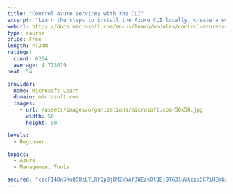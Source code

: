 ```yaml
---
title: "Control Azure services with the CLI"
excerpt: "Learn the steps to install the Azure CLI locally, create a website, and manage Azure resources using the CLI."
webUrl: https://docs.microsoft.com/en-us/learn/modules/control-azure-services-with-cli/
type: course
price: Free
length: PT34M
ratings:
  count: 6234
  average: 4.773019
heat: 54

provider:
  name: Microsoft Learn
  domain: microsoft.com
  images:
    - url: /assets/images/organizations/microsoft.com-50x50.jpg
      width: 50
      height: 50

levels:
  - Beginner

topics:
  - Azure
  - Management Tools

secured: "cecFI4Dn5KnQ5UzLYLRfQpBjBMZkWAfJWEzk0tQEj0TG31uVkzzx5C7iHEmhwmrCFAddN2W7vYcwkXEpo4KfTJUqQMZLSZhaGvl0rPh4KKKIrJ40WvAj2Ovg/pyCiFfgTZz8fXTDR6qtVnofQ49WD9zgTEezPSacS/zVTSrzKahzJosreJfcGrxj1RpH3yRZie58+TEa4TnEINZgKR1i/UCCGPSJSI9pAlnaPnDn9l1x04AFxQrU6mJroEY+NkXdO1YRekS2/n36GTTWP66OCRD8b7WXsFmooGB4BRvCTNWv5jT3r6ncsii/8cS+QXy3vqqMcoe7E6lOGXdkEY7w4Q1/6YUD+ZWLNA4zy5IXHhVFap7VfTfuMgk9mz0LrtnDPvmsZZ0kRhaTYVj46DwscMzh8l9fr5cT3FK9Ne2sUi0=;ep19r4Qin7gScW7myv6+pA=="
---
```


